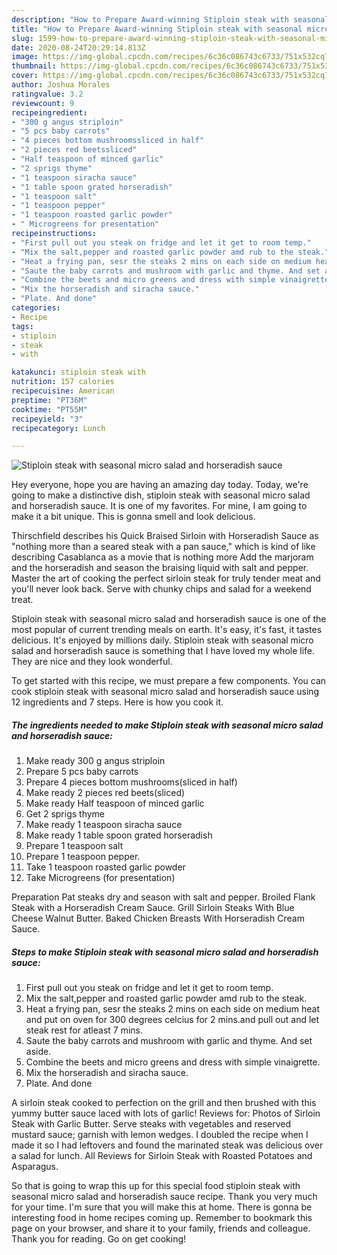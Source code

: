 ```yaml
---
description: "How to Prepare Award-winning Stiploin steak with seasonal micro salad and horseradish sauce"
title: "How to Prepare Award-winning Stiploin steak with seasonal micro salad and horseradish sauce"
slug: 1599-how-to-prepare-award-winning-stiploin-steak-with-seasonal-micro-salad-and-horseradish-sauce
date: 2020-08-24T20:29:14.813Z
image: https://img-global.cpcdn.com/recipes/6c36c086743c6733/751x532cq70/stiploin-steak-with-seasonal-micro-salad-and-horseradish-sauce-recipe-main-photo.jpg
thumbnail: https://img-global.cpcdn.com/recipes/6c36c086743c6733/751x532cq70/stiploin-steak-with-seasonal-micro-salad-and-horseradish-sauce-recipe-main-photo.jpg
cover: https://img-global.cpcdn.com/recipes/6c36c086743c6733/751x532cq70/stiploin-steak-with-seasonal-micro-salad-and-horseradish-sauce-recipe-main-photo.jpg
author: Joshua Morales
ratingvalue: 3.2
reviewcount: 9
recipeingredient:
- "300 g angus striploin"
- "5 pcs baby carrots"
- "4 pieces bottom mushroomssliced in half"
- "2 pieces red beetssliced"
- "Half teaspoon of minced garlic"
- "2 sprigs thyme"
- "1 teaspoon siracha sauce"
- "1 table spoon grated horseradish"
- "1 teaspoon salt"
- "1 teaspoon pepper"
- "1 teaspoon roasted garlic powder"
- " Microgreens for presentation"
recipeinstructions:
- "First pull out you steak on fridge and let it get to room temp."
- "Mix the salt,pepper and roasted garlic powder amd rub to the steak."
- "Heat a frying pan, sesr the steaks 2 mins on each side on medium heat and put on oven for 300 degrees celcius for 2 mins.and pull out and let steak rest for atleast 7 mins."
- "Saute the baby carrots and mushroom with garlic and thyme. And set aside."
- "Combine the beets and micro greens and dress with simple vinaigrette."
- "Mix the horseradish and siracha sauce."
- "Plate. And done"
categories:
- Recipe
tags:
- stiploin
- steak
- with

katakunci: stiploin steak with 
nutrition: 157 calories
recipecuisine: American
preptime: "PT36M"
cooktime: "PT55M"
recipeyield: "3"
recipecategory: Lunch

---
```



![Stiploin steak with seasonal micro salad and horseradish sauce](https://img-global.cpcdn.com/recipes/6c36c086743c6733/751x532cq70/stiploin-steak-with-seasonal-micro-salad-and-horseradish-sauce-recipe-main-photo.jpg)

Hey everyone, hope you are having an amazing day today. Today, we're going to make a distinctive dish, stiploin steak with seasonal micro salad and horseradish sauce. It is one of my favorites. For mine, I am going to make it a bit unique. This is gonna smell and look delicious.

Thirschfield describes his Quick Braised Sirloin with Horseradish Sauce as &#34;nothing more than a seared steak with a pan sauce,&#34; which is kind of like describing Casablanca as a movie that is nothing more Add the marjoram and the horseradish and season the braising liquid with salt and pepper. Master the art of cooking the perfect sirloin steak for truly tender meat and you&#39;ll never look back. Serve with chunky chips and salad for a weekend treat.

Stiploin steak with seasonal micro salad and horseradish sauce is one of the most popular of current trending meals on earth. It's easy, it's fast, it tastes delicious. It's enjoyed by millions daily. Stiploin steak with seasonal micro salad and horseradish sauce is something that I have loved my whole life. They are nice and they look wonderful.


To get started with this recipe, we must prepare a few components. You can cook stiploin steak with seasonal micro salad and horseradish sauce using 12 ingredients and 7 steps. Here is how you cook it.

<!--inarticleads1-->

##### The ingredients needed to make Stiploin steak with seasonal micro salad and horseradish sauce:

1. Make ready 300 g angus striploin
1. Prepare 5 pcs baby carrots
1. Prepare 4 pieces bottom mushrooms(sliced in half)
1. Make ready 2 pieces red beets(sliced)
1. Make ready Half teaspoon of minced garlic
1. Get 2 sprigs thyme
1. Make ready 1 teaspoon siracha sauce
1. Make ready 1 table spoon grated horseradish
1. Prepare 1 teaspoon salt
1. Prepare 1 teaspoon pepper.
1. Take 1 teaspoon roasted garlic powder
1. Take  Microgreens (for presentation)


Preparation Pat steaks dry and season with salt and pepper. Broiled Flank Steak with a Horseradish Cream Sauce. Grill Sirloin Steaks With Blue Cheese Walnut Butter. Baked Chicken Breasts With Horseradish Cream Sauce. 

<!--inarticleads2-->

##### Steps to make Stiploin steak with seasonal micro salad and horseradish sauce:

1. First pull out you steak on fridge and let it get to room temp.
1. Mix the salt,pepper and roasted garlic powder amd rub to the steak.
1. Heat a frying pan, sesr the steaks 2 mins on each side on medium heat and put on oven for 300 degrees celcius for 2 mins.and pull out and let steak rest for atleast 7 mins.
1. Saute the baby carrots and mushroom with garlic and thyme. And set aside.
1. Combine the beets and micro greens and dress with simple vinaigrette.
1. Mix the horseradish and siracha sauce.
1. Plate. And done


A sirloin steak cooked to perfection on the grill and then brushed with this yummy butter sauce laced with lots of garlic! Reviews for: Photos of Sirloin Steak with Garlic Butter. Serve steaks with vegetables and reserved mustard sauce; garnish with lemon wedges. I doubled the recipe when I made it so I had leftovers and found the marinated steak was delicious over a salad for lunch. All Reviews for Sirloin Steak with Roasted Potatoes and Asparagus. 

So that is going to wrap this up for this special food stiploin steak with seasonal micro salad and horseradish sauce recipe. Thank you very much for your time. I'm sure that you will make this at home. There is gonna be interesting food in home recipes coming up. Remember to bookmark this page on your browser, and share it to your family, friends and colleague. Thank you for reading. Go on get cooking!
